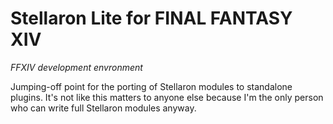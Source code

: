 # Stellaron Lite for FINAL FANTASY XIV
*FFXIV development envronment*

Jumping-off point for the porting of Stellaron modules to standalone plugins.
It's not like this matters to anyone else because I'm the only person who can write full Stellaron modules anyway.
